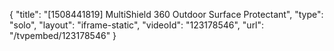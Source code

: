{
    "title": "[1508441819] MultiShield 360 Outdoor Surface Protectant",
    "type": "solo",
    "layout": "iframe-static",
    "videoId": "123178546",
    "url": "\/tvpembed\/123178546"
}